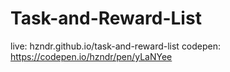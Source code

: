 # Task-and-Reward-List
live: hzndr.github.io/task-and-reward-list
codepen: https://codepen.io/hzndr/pen/yLaNYee
